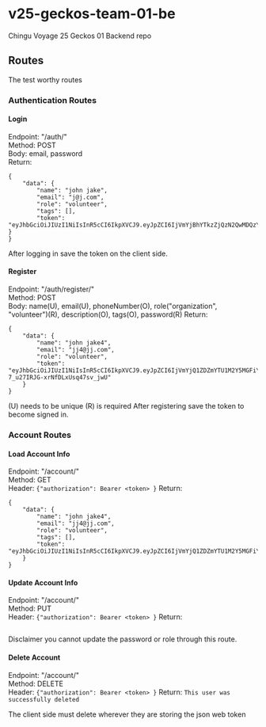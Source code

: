# v25-geckos-team-01-be

Chingu Voyage 25 Geckos 01 Backend repo

## Routes

The test worthy routes

### Authentication Routes

#### Login

Endpoint: "/auth/" <br>
Method: POST <br>
Body: email, password <br>
Return:<br>

```
{
    "data": {
        "name": "john jake",
        "email": "j@j.com",
        "role": "volunteer",
        "tags": [],
        "token": "eyJhbGciOiJIUzI1NiIsInR5cCI6IkpXVCJ9.eyJpZCI6IjVmYjBhYTkzZjQzN2QwMDQzY2M5OTYxNiIsIm5hbWUiOiJqb2huIGpha2UiLCJpYXQiOjE2MDU2NTQ3MjgsImV4cCI6MTYwNTY5MDcyOH0.qTKM5cNPGVbXVBLLm9AfvxycyHqOAQOoMcIRITKmEs0" }
}
```

After logging in save the token on the client side.

#### Register

Endpoint: "/auth/register/" <br>
Method: POST <br>
Body: name(U), email(U), phoneNumber(O), role("organization", "volunteer")(R), description(O), tags(O), password(R)
Return: <br>

```
{
    "data": {
        "name": "john jake4",
        "email": "jj4@jj.com",
        "role": "volunteer",
        "token": "eyJhbGciOiJIUzI1NiIsInR5cCI6IkpXVCJ9.eyJpZCI6IjVmYjQ1ZDZmYTU1M2Y5MGFiY2VhNTNmYiIsIm5hbWUiOiJqb2huIGpha2U0IiwiaWF0IjoxNjA1NjU1OTE5LCJleHAiOjE2MDU2OTE5MTl9.g9mGjQDMEdlSgS-7_u27IRJG-xrNfDLxUsq47sv_jwU"
    }
}
```

(U) needs to be unique
(R) is required
After registering save the token to become signed in.

### Account Routes

#### Load Account Info

Endpoint: "/account/" <br>
Method: GET <br>
Header: `{"authorization": Bearer <token> }`
Return:

```
{
    "data": {
        "name": "john jake4",
        "email": "jj4@jj.com",
        "role": "volunteer",
        "tags": [],
        "token": "eyJhbGciOiJIUzI1NiIsInR5cCI6IkpXVCJ9.eyJpZCI6IjVmYjQ1ZDZmYTU1M2Y5MGFiY2VhNTNmYiIsIm5hbWUiOiJqb2huIGpha2U0IiwiaWF0IjoxNjA1NjU2NTg1LCJleHAiOjE2MDU2OTI1ODV9.pM66zw0UEiD9w5XVFMheVthy1UUhbepZ7sQXqNgpz24"
    }
}
```

#### Update Account Info
Endpoint: "/account/" <br>
Method: PUT <br>
Header: `{"authorization": Bearer <token> }`
Return: 
``` 

```
Disclaimer you cannot update the password or role through this route. 

#### Delete Account
Endpoint: "/account/" <br>
Method: DELETE <br>
Header: `{"authorization": Bearer <token> }`
Return: `This user was successfully deleted`

The client side must delete wherever they are storing the json web token